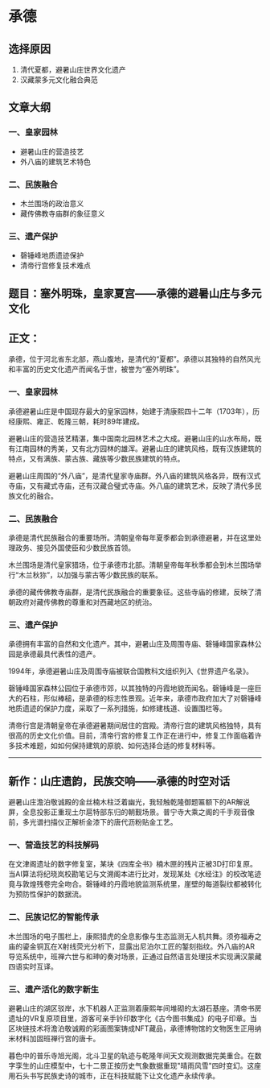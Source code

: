 # 承德

## 选择原因
1. 清代夏都，避暑山庄世界文化遗产
2. 汉藏蒙多元文化融合典范

## 文章大纲
### 一、皇家园林
- 避暑山庄的营造技艺
- 外八庙的建筑艺术特色

### 二、民族融合
- 木兰围场的政治意义
- 藏传佛教寺庙群的象征意义

### 三、遗产保护
- 磬锤峰地质遗迹保护
- 清帝行宫修复技术难点

## 题目：塞外明珠，皇家夏宫——承德的避暑山庄与多元文化

## 正文：

承德，位于河北省东北部，燕山腹地，是清代的“夏都”。承德以其独特的自然风光和丰富的历史文化遗产而闻名于世，被誉为“塞外明珠”。

### 一、皇家园林

承德避暑山庄是中国现存最大的皇家园林，始建于清康熙四十二年（1703年），历经康熙、雍正、乾隆三朝，耗时89年建成。

避暑山庄的营造技艺精湛，集中国南北园林艺术之大成。避暑山庄的山水布局，既有江南园林的秀美，又有北方园林的雄浑。避暑山庄的建筑风格，既有汉族建筑的特点，又有满族、蒙古族、藏族等少数民族建筑的特点。

避暑山庄周围的“外八庙”，是清代皇家寺庙群。外八庙的建筑风格各异，既有汉式寺庙，又有藏式寺庙，还有汉藏合璧式寺庙。外八庙的建筑艺术，反映了清代多民族文化的融合。

### 二、民族融合

承德是清代民族融合的重要场所。清朝皇帝每年夏季都会到承德避暑，并在这里处理政务、接见外国使臣和少数民族首领。

木兰围场是清代皇家猎场，位于承德市北部。清朝皇帝每年秋季都会到木兰围场举行“木兰秋狝”，以加强与蒙古等少数民族的联系。

承德的藏传佛教寺庙群，是清代民族融合的重要象征。这些寺庙的修建，反映了清朝政府对藏传佛教的尊重和对西藏地区的统治。

### 三、遗产保护

承德拥有丰富的自然和文化遗产。其中，避暑山庄及周围寺庙、磬锤峰国家森林公园是承德最具代表性的遗产。

1994年，承德避暑山庄及周围寺庙被联合国教科文组织列入《世界遗产名录》。

磬锤峰国家森林公园位于承德市郊，以其独特的丹霞地貌而闻名。磬锤峰是一座巨大的石柱，形似棒槌，是承德的标志性景观。近年来，承德市政府加大了对磬锤峰地质遗迹的保护力度，采取了一系列措施，如修建栈道、设置围栏等。

清帝行宫是清朝皇帝在承德避暑期间居住的宫殿。清帝行宫的建筑风格独特，具有很高的历史文化价值。目前，清帝行宫的修复工作正在进行中，修复工作面临着许多技术难题，如如何保持建筑的原貌、如何选择合适的修复材料等。

---
## 新作：山庄遗韵，民族交响——承德的时空对话

避暑山庄澹泊敬诚殿的金丝楠木柱泛着幽光，我轻触乾隆御题匾额下的AR解说屏，全息投影正重现土尔扈特部东归的朝觐场景。普宁寺大乘之阁的千手观音像前，多光谱扫描仪正解析金漆下的唐代沥粉贴金工艺。

### 一、营造技艺的科技解码

在文津阁遗址的数字修复室，某块《四库全书》楠木匣的残片正被3D打印复原。当AI算法将纪晓岚校勘笔记与文溯阁本进行比对，发现某处《水经注》的校改笔迹竟与敦煌残卷完全吻合。磬锤峰的丹霞地貌监测系统里，崖壁的每道裂纹都被转化为预防性保护的数据流。

### 二、民族记忆的智能传承

木兰围场的电子围栏上，康熙猎虎的全息影像与生态监测无人机共舞。须弥福寿之庙的鎏金铜瓦在X射线荧光分析下，显露出尼泊尔工匠的錾刻指纹。外八庙的AR导览系统中，班禅六世与和珅的奏对场景，正通过自然语言处理技术实现满汉蒙藏四语实时互译。

### 三、遗产活化的数字新生

避暑山庄的湖区驳岸，水下机器人正监测着康熙年间堆砌的太湖石基座。清帝书房遗址的VR复原项目里，游客可亲手钤印数字化《古今图书集成》的电子印章。当区块链技术将澹泊敬诚殿的彩画图案铸成NFT藏品，承德博物馆的文物医生正用纳米材料加固班禅行宫的唐卡。

暮色中的普乐寺旭光阁，北斗卫星的轨迹与乾隆年间天文观测数据完美重合。在数字孪生的山庄模型中，七十二景正按历史气象数据重现"晴雨风雪"四时变幻。这座用石头书写民族史诗的城市，正在科技赋能下让文化遗产永续传承。